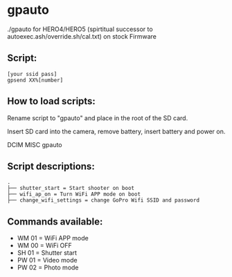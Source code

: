 # gpauto

./gpauto for HERO4/HERO5 (spirtitual successor to autoexec.ash/override.sh/cal.txt) on stock Firmware

## Script:

```
[your ssid pass]
gpsend XX%[number]
```

## How to load scripts:

Rename script to "gpauto" and place in the root of the SD card.

Insert SD card into the camera, remove battery, insert battery and 
power on.

DCIM MISC gpauto

## Script descriptions:

```
.
├── shutter_start = Start shooter on boot
├── wifi_ap_on = Turn WiFi APP mode on boot
├── change_wifi_settings = change GoPro Wifi SSID and password

```

## Commands available:

- WM 01 = WiFi APP mode
- WM 00 = WiFi OFF
- SH 01 = Shutter start
- PW 01 = Video mode
- PW 02 = Photo mode
